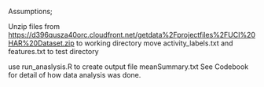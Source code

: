 Assumptions;

Unzip files from https://d396qusza40orc.cloudfront.net/getdata%2Fprojectfiles%2FUCI%20HAR%20Dataset.zip  to working directory
move activity_labels.txt and features.txt to  test directory

use run_anaslysis.R to create output file meanSummary.txt
See Codebook for detail of how data analysis was done.
